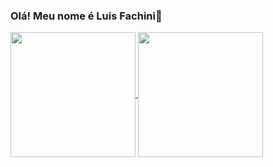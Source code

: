 ### Olá! Meu nome é Luis Fachini👋


<a href="https://github.com/darkdlink/github-readme-stats">
  <img height=200 align="center" src="https://github-readme-stats.vercel.app/api?username=darkdlink&show_icons=true&theme=radical" />
</a>
<a href="https://github.com/darkdlink/convoychat">
  <img height=200 align="center" src="https://github-readme-stats.vercel.app/api/top-langs?username=darkdlink&layout=compact&langs_count=8&card_width=320&show_icons=true&theme=cobalt" />
</a>
